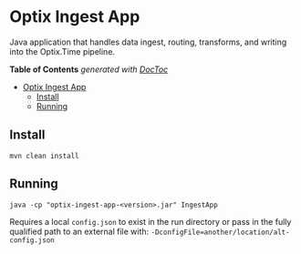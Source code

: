 # Optix Ingest App
Java application that handles data ingest, routing, transforms, and writing into the Optix.Time pipeline.

<!-- START doctoc generated TOC please keep comment here to allow auto update -->
<!-- DON'T EDIT THIS SECTION, INSTEAD RE-RUN doctoc TO UPDATE -->
**Table of Contents**  *generated with [DocToc](https://github.com/thlorenz/doctoc)*

- [Optix Ingest App](#optix-ingest-app)
  - [Install](#install)
  - [Running](#running)

<!-- END doctoc generated TOC please keep comment here to allow auto update -->

## Install
`mvn clean install`

## Running
`java -cp "optix-ingest-app-<version>.jar" IngestApp`

Requires a local `config.json` to exist in the run directory or pass in the fully qualified path to an external file with:
`-DconfigFile=another/location/alt-config.json` 